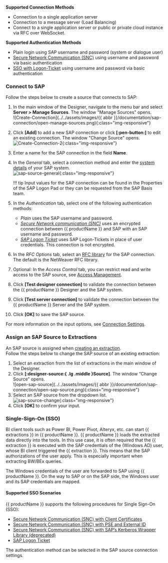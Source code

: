 
**Supported Connection Methods** 

- Connection to a single application server
- Connection to a message server (Load Balancing) 
- Connect to a single application server or public or private cloud instance via RFC over WebSocket.

**Supported Authentication Methods**

- Plain login using SAP username and password (system or dialogue user)
- [Secure Network Communication (SNC)](snc-authentication.md) using username and password via basic authentication
- [SSO with Logon-Ticket](sso-with-logon-ticket.md) using username and password via basic authentication

### Connect to SAP

Follow the steps below to create a source that connects to SAP:

1. In the main window of the Designer, navigate to the menu bar and select **Server > Manage Sources**. The window "Manage Sources" opens.  <br>
![Create-Connection](../../assets/images/{{ abbr }}/documentation/sap-connection/open-manage-sources.png){:class="img-responsive"}
2. Click **[Add]** to add a new SAP connection or click **[:pen-button:]** to edit an existing connection. The window "Change Source" opens. <br>
![Create-Connection-2](../../assets/images/documentation/sap-connection/sap-source-manage.png){:class="img-responsive"}
3. Enter a name for the SAP connection in the field **Name**.
4. In the *General* tab, select a connection method and enter the [system details](settings.md#general) of your SAP system. <br>
![sap-source-general](../../assets/images/documentation/sap-connection/sap-source-general.png){:class="img-responsive"}

	!!! tip
		Input values for the SAP connection can be found in the Properties of the SAP Logon Pad or they can be requested from the SAP Basis team.
		
5. In the *Authentication* tab, select one of the following authentication methods:
	- *Plain* uses the SAP username and password.
	- [*Secure Network communication (SNC)*](snc-authentication.md) uses an encrypted connection between {{ productName }} and SAP with an SAP username and password.
	- [*SAP Logon Ticket*](sso-with-logon-ticket.md) uses SAP Logon-Tickets in place of user credentials. This connection is not encrypted.
6. In the *RFC Options* tab, select an [RFC library](settings.md#rfc-libraries) for the SAP connection. The default is the NetWeaver RFC library.
7. Optional: In the *Access Control* tab, you can restrict read and write access to the SAP source, see [Access Management](../access-restrictions/restrict-designer-access.md/#restrict-access-to-the-designer).
8. Click **[Test designer connection]** to validate the connection between the {{ productName }} Designer and the SAP system. 
9. Click **[Test server connection]** to validate the connection between the {{ productName }} Server and the SAP system. 
10. Click **[OK]** to save the SAP source.

For more information on the input options, see [Connection Settings](settings.md).

### Assign an SAP Source to Extractions

An SAP source is assigned when [creating an extraction](../../getting-started.md/#create-an-extraction). <br>
Follow the steps below to change the SAP source of an existing extraction:

1. Select an extraction from the list of extractions in the main window of the Designer.
2. Click **[:designer-source:{ .lg .middle }Source]**. The window “Change Source” opens.<br>
![open-sap-source](../../assets/images/{{ abbr }}/documentation/sap-connection/open-sap-source.png){:class="img-responsive"}
3. Select an SAP source from the dropdown list.<br>
![sap-source-change](../../assets/images/documentation/sap-connection/sap-source-change.png){:class="img-responsive"}
4. Click **[OK]** to confirm your input.

### Single-Sign-On (SSO)

BI client tools such as Power BI, Power Pivot, Alteryx, etc. can start {{ extractions }} in {{ productName }}. 
{{ productName }} loads the extracted data directly into the tools. 
In this use case, it is often required that the {{ extraction }} is executed with the SAP credentials of the (Windows AD) user, whose BI client triggered the {{ extraction }}. 
This means that the SAP authorizations of the user apply. This is especially important when extracting BW/BEx queries.

The Windows credentials of the user are forwarded to SAP using {{ productName }}. 
On the way to SAP or on the SAP side, the Windows user and its SAP credentials are mapped.

#### Supported SSO Scenarios

{{ productName }} supports the following procedures for Single Sign-On (SSO):

- [Secure Network Communication (SNC) with Client Certificates](../../knowledge-base/sso-with-client-certificates.md)
- [Secure Network Communication (SNC) with PSE and External ID](../../knowledge-base/sso-with-external-id.md)
- [Secure Network Communication (SNC) with SAP’s Kerberos Wrapper Library (deprecated)](../../knowledge-base/sso-with-kerberos-snc.md)
- [SAP Logon Ticket](../../knowledge-base/sso-with-logon-ticket.md)

The authentication method can be selected in the SAP source connection settings.
